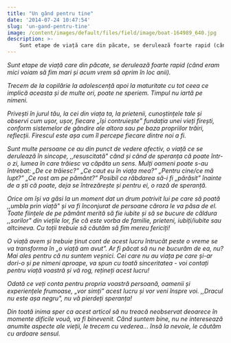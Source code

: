 ```yaml
---
title: "Un gând pentru tine"
date: '2014-07-24 10:47:54'
slug: 'un-gand-pentru-tine'
image: /content/images/default/files/field/image/boat-164989_640.jpg
description: >-
    Sunt etape de viață care din păcate, se derulează foarte rapid (când eram mici voiam să fim mari și acum vrem să oprim în loc anii).Trecem de la copilărie la adolescență apoi la maturitate cu tot cee
---
```

<div class="kg-card-markdown"><p><em>Sunt etape de viață care din păcate, se derulează foarte rapid (când eram mici voiam să fim mari și acum vrem să oprim în loc anii).</em></p>
<p><em>Trecem de la copilărie la adolescență apoi la maturitate cu tot ceea ce implică aceasta și de multe ori, poate ne speriem. Timpul nu iartă pe nimeni.</em></p>
<p><em>Privești în jurul tău, la cei din viața ta, la prietenii, cunoștințele tale și observi cum ușor, ușor, fiecare „își contruiește” fundația unei vieți firești, conform sistemelor de gândire ale altora sau pe baza propriilor trăiri, reflecții. </em> <em>Firescul este așa cum îl percepe fiecare dintre noi a fi.</em></p>
<p><em>Sunt multe persoane ce au din punct de vedere afectiv, o viață ce se derulează în sincope, ,,resuscitată" când și când de speranța că poate într-o zi, lumea în care trăiesc va căpăta un sens.</em> <em>Mulți oameni poate s-au întrebat: „De ce trăiesc?” „Ce caut eu în viața mea?” „Pentru cine/ce mă lupt?” „Ce rost am pe pământ?”</em> <em> Posibil ca răbdarea să-i fi „părăsit” înainte de a ști că poate, deja se  întrezărește și pentru ei, o rază de speranță. </em></p>
<p><em><em>Orice om își va găsi la un moment dat un drum potrivit lui pe care să poată ,,umbla prin viață" și va fi înconjurat de persoane cărora le va păsa de el.</em> </em><em>Toate ființele de pe pământ merită să fie iubite și să se bucure de căldura ,,sorilor" din viețile lor, fie că este vorba de familie, prieteni, iubiți/iubite sau altcineva.</em> <em>Cu toții trebuie să căutăm să fim mereu fericiți! </em></p>
<p><em>O viață avem și trebuie ținut cont de acest lucru întrucât peste o vreme se va transforma în „o viață am avut”. Ar fi păcat să nu ne bucurăm de ea, nu? Mai ales pentru că nu suntem veșnici.</em> <em>Cei care nu au viața pe care și-ar dori-o și pe nimeni aproape, va spun cu toată sinceritatea - voi contați pentru viață voastră și vă rog, rețineți acest lucru!</em></p>
<p><em>Odată ce veți conta pentru propria voastră persoană, oamenii și experiențele frumoase, „vor simți” acest lucru și vor veni înspre voi.</em><em> ,,Dracul nu este așa negru", nu vă pierdeți speranța!</em></p>
<p><em>Din toată inima sper ca acest articol să nu treacă neobservat deoarece în momente dificile vouă, va fi binevenit.</em> <em>Când suntem bine, nu ne interesează anumite aspecte ale vieții, le trecem cu vederea... însă la nevoie, le căutăm cu ardoare sensul.</em></p>
<p> </p>
</div>
    